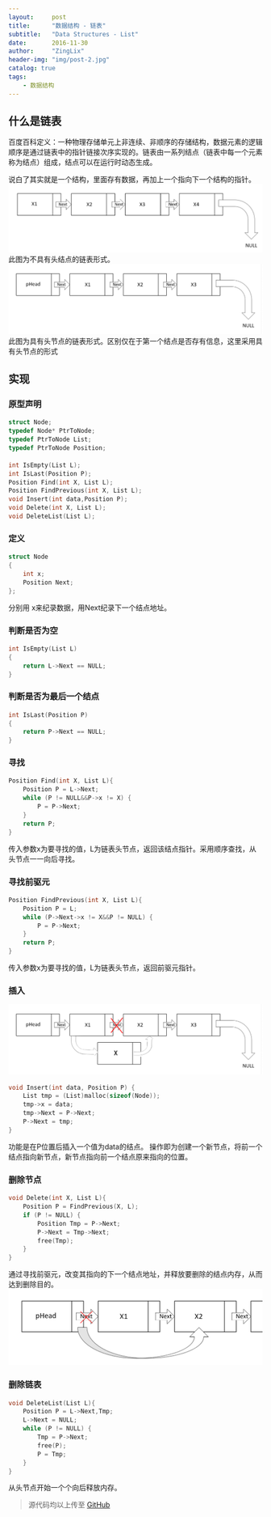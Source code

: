 ```yaml
---
layout:     post
title:      "数据结构 - 链表"
subtitle:   "Data Structures - List"
date:       2016-11-30
author:     "ZingLix"
header-img: "img/post-2.jpg"
catalog: true
tags:
    - 数据结构
---
```


## 什么是链表

百度百科定义：一种物理存储单元上非连续、非顺序的存储结构，数据元素的逻辑顺序是通过链表中的指针链接次序实现的。链表由一系列结点（链表中每一个元素称为结点）组成，结点可以在运行时动态生成。

说白了其实就是一个结构，里面存有数据，再加上一个指向下一个结构的指针。
![QQ截图20161130164727.png](/img/in-post/study-notes-list/583e9235cd279.png)
此图为不具有头结点的链表形式。
![QQ截图20161130170001.png](/img/in-post/study-notes-list/583e9528cb615.png)
此图为具有头节点的链表形式。区别仅在于第一个结点是否存有信息，这里采用具有头节点的形式

## 实现

### 原型声明
``` cpp
struct Node;
typedef Node* PtrToNode;
typedef PtrToNode List;
typedef PtrToNode Position;

int IsEmpty(List L);
int IsLast(Position P);
Position Find(int X, List L);
Position FindPrevious(int X, List L);
void Insert(int data,Position P);
void Delete(int X, List L);
void DeleteList(List L);
```

### 定义
``` cpp
struct Node
{
    int x;
    Position Next;
};
```

分别用 x来纪录数据，用Next纪录下一个结点地址。

### 判断是否为空
``` cpp
int IsEmpty(List L)
{
    return L->Next == NULL;
}
```

### 判断是否为最后一个结点
``` cpp
int IsLast(Position P)
{
    return P->Next == NULL;
}
```

### 寻找
``` cpp
Position Find(int X, List L){
    Position P = L->Next;
    while (P != NULL&&P->x != X) {
        P = P->Next;
    }
    return P;
}
```

传入参数x为要寻找的值，L为链表头节点，返回该结点指针。采用顺序查找，从头节点一一向后寻找。

### 寻找前驱元
``` cpp
Position FindPrevious(int X, List L){
    Position P = L;
    while (P->Next->x != X&&P != NULL) {
        P = P->Next;
    }
    return P;
}
```
传入参数x为要寻找的值，L为链表头节点，返回前驱元指针。

### 插入
![583e9528cb615.jpg](/img/in-post/study-notes-list/5852aee707624.jpg)

``` cpp
void Insert(int data, Position P) {
    List tmp = (List)malloc(sizeof(Node));
    tmp->x = data;
    tmp->Next = P->Next;
    P->Next = tmp;
}
```

功能是在P位置后插入一个值为data的结点。
操作即为创建一个新节点，将前一个结点指向新节点，新节点指向前一个结点原来指向的位置。

### 删除节点
``` cpp
void Delete(int X, List L){
    Position P = FindPrevious(X, L);
    if (P != NULL) {
        Position Tmp = P->Next;
        P->Next = Tmp->Next;
        free(Tmp);
    }
}
```
通过寻找前驱元，改变其指向的下一个结点地址，并释放要删除的结点内存，从而达到删除目的。
![QQ截图20161130171745.png](/img/in-post/study-notes-list/583e995036717.png)

### 删除链表
``` cpp
void DeleteList(List L){
    Position P = L->Next,Tmp;
    L->Next = NULL;
    while (P != NULL) {
        Tmp = P->Next;
        free(P);
        P = Tmp;
    }
}
```
从头节点开始一个个向后释放内存。



> 源代码均以上传至  [GitHub](https://github.com/ZingLix/Data-Structures-and-Algorithm/tree/master/List)
